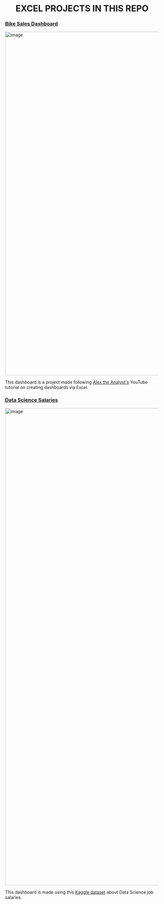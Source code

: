 <h1 align="center">EXCEL PROJECTS IN THIS REPO</h1>

### [Bike Sales Dashboard](https://github.com/denissejoyce/excel_dashboards/blob/main/bike-sales-dashboard.xlsx)

<img width="1125" alt="image" src="https://github.com/denissejoyce/excel_dashboards/assets/88027347/4c8e760c-12f2-4e0d-b0d6-f19b33f99b43" align="center">


This dashboard is a project made following [Alex the Analyst's](https://www.youtube.com/@AlexTheAnalyst) YouTube tutorial on creating dashboards via Excel.




### [Data Science Salaries](https://github.com/denissejoyce/excel_dashboards/blob/main/ds_job_salaries_dashboard.xlsx)

<img width="1562" alt="image" src="https://github.com/denissejoyce/excel_dashboards/assets/88027347/3cda14bd-5215-4469-9585-2250009b24dd" align="center">


This dashboard is made using this [Kaggle dataset](https://www.kaggle.com/datasets/arnabchaki/data-science-salaries-2023) about Data Science job salaries.
